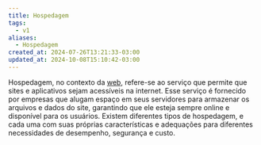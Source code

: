 ```yaml
---
title: Hospedagem
tags:
  - v1
aliases:
  - Hospedagem
created_at: 2024-07-26T13:21:33-03:00
updated_at: 2024-10-08T15:10:42-03:00
---
```

Hospedagem, no contexto da [web](../../../../../atomos/2024/07/13/web.md), refere-se ao serviço que permite que sites e aplicativos sejam acessíveis na internet. Esse serviço é fornecido por empresas que alugam espaço em seus servidores para armazenar os arquivos e dados do site, garantindo que ele esteja sempre online e disponível para os usuários. Existem diferentes tipos de hospedagem, e cada uma com suas próprias características e adequações para diferentes necessidades de desempenho, segurança e custo.
